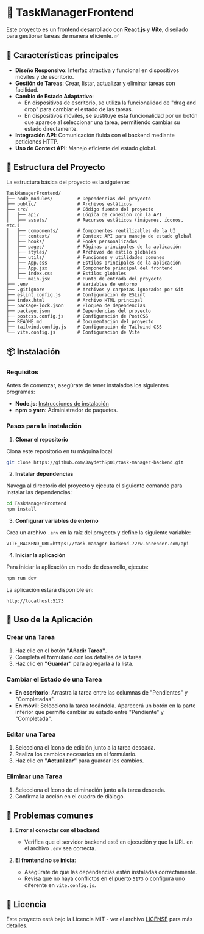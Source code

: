 # 🚀 TaskManagerFrontend

Este proyecto es un frontend desarrollado con **React.js** y **Vite**, diseñado para gestionar tareas de manera eficiente. ✅

## 🌟 Características principales

- **Diseño Responsivo**: Interfaz atractiva y funcional en dispositivos móviles y de escritorio.
- **Gestión de Tareas**: Crear, listar, actualizar y eliminar tareas con facilidad.
- **Cambio de Estado Adaptativo**:
  - En dispositivos de escritorio, se utiliza la funcionalidad de "drag and drop" para cambiar el estado de las tareas.
  - En dispositivos móviles, se sustituye esta funcionalidad por un botón que aparece al seleccionar una tarea, permitiendo cambiar su estado directamente.
- **Integración API**: Comunicación fluida con el backend mediante peticiones HTTP.
- **Uso de Context API**: Manejo eficiente del estado global.

## 📁 Estructura del Proyecto

La estructura básica del proyecto es la siguiente:

```
TaskManagerFrontend/
├── node_modules/         # Dependencias del proyecto
├── public/               # Archivos estáticos
├── src/                  # Código fuente del proyecto
│   ├── api/              # Lógica de conexión con la API
│   ├── assets/           # Recursos estáticos (imágenes, íconos, etc.)
│   ├── components/       # Componentes reutilizables de la UI
│   ├── context/          # Context API para manejo de estado global
│   ├── hooks/            # Hooks personalizados
│   ├── pages/            # Páginas principales de la aplicación
│   ├── styles/           # Archivos de estilo globales
│   ├── utils/            # Funciones y utilidades comunes
│   ├── App.css           # Estilos principales de la aplicación
│   ├── App.jsx           # Componente principal del frontend
│   ├── index.css         # Estilos globales
│   └── main.jsx          # Punto de entrada del proyecto
├── .env                  # Variables de entorno
├── .gitignore            # Archivos y carpetas ignorados por Git
├── eslint.config.js      # Configuración de ESLint
├── index.html            # Archivo HTML principal
├── package-lock.json     # Bloqueo de dependencias
├── package.json          # Dependencias del proyecto
├── postcss.config.js     # Configuración de PostCSS
├── README.md             # Documentación del proyecto
├── tailwind.config.js    # Configuración de Tailwind CSS
└── vite.config.js        # Configuración de Vite
```

## 📦 Instalación

### Requisitos

Antes de comenzar, asegúrate de tener instalados los siguientes programas:

- **Node.js**: [Instrucciones de instalación](https://nodejs.org/)
- **npm** o **yarn**: Administrador de paquetes.

### Pasos para la instalación

1. **Clonar el repositorio**

Clona este repositorio en tu máquina local:

```bash
git clone https://github.com/JaydethSp01/task-manager-backend.git
```

2. **Instalar dependencias**

Navega al directorio del proyecto y ejecuta el siguiente comando para instalar las dependencias:

```bash
cd TaskManagerFrontend
npm install
```

3. **Configurar variables de entorno**

Crea un archivo `.env` en la raíz del proyecto y define la siguiente variable:

```env
VITE_BACKEND_URL=https://task-manager-backend-72rw.onrender.com/api
```

4. **Iniciar la aplicación**

Para iniciar la aplicación en modo de desarrollo, ejecuta:

```bash
npm run dev
```

La aplicación estará disponible en:

```http
http://localhost:5173
```

## 🔧 Uso de la Aplicación

### Crear una Tarea

1. Haz clic en el botón **"Añadir Tarea"**.
2. Completa el formulario con los detalles de la tarea.
3. Haz clic en **"Guardar"** para agregarla a la lista.

### Cambiar el Estado de una Tarea

- **En escritorio**: Arrastra la tarea entre las columnas de "Pendientes" y "Completadas".
- **En móvil**: Selecciona la tarea tocándola. Aparecerá un botón en la parte inferior que permite cambiar su estado entre "Pendiente" y "Completada".

### Editar una Tarea

1. Selecciona el ícono de edición junto a la tarea deseada.
2. Realiza los cambios necesarios en el formulario.
3. Haz clic en **"Actualizar"** para guardar los cambios.

### Eliminar una Tarea

1. Selecciona el ícono de eliminación junto a la tarea deseada.
2. Confirma la acción en el cuadro de diálogo.

## 🔧️ Problemas comunes

1. **Error al conectar con el backend**:

   - Verifica que el servidor backend esté en ejecución y que la URL en el archivo `.env` sea correcta.

2. **El frontend no se inicia**:
   - Asegúrate de que las dependencias estén instaladas correctamente.
   - Revisa que no haya conflictos en el puerto `5173` o configura uno diferente en `vite.config.js`.

## 📝 Licencia

Este proyecto está bajo la Licencia MIT - ver el archivo [LICENSE](LICENSE) para más detalles.
